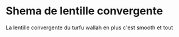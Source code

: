 # Shema de lentille convergente
La lentille convergente du turfu wallah en plus c'est smooth et tout
